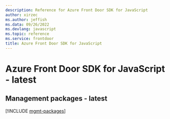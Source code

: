 ```yaml
---
description: Reference for Azure Front Door SDK for JavaScript
author: xirzec
ms.author: jeffish
ms.data: 09/26/2022
ms.devlang: javascript
ms.topic: reference
ms.service: frontdoor
title: Azure Front Door SDK for JavaScript
---
```

# Azure Front Door SDK for JavaScript - latest

## Management packages - latest
[!INCLUDE [mgmt-packages](front-door-mgmt-index.md)]